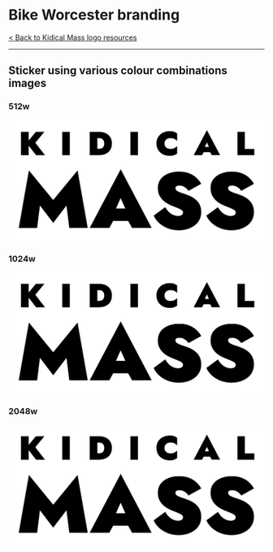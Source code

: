 # Bike Worcester branding

[< Back to Kidical Mass logo resources](./kidical_mass-logo.md)

---

## Sticker using various colour combinations images


### 512w

![512w](../assets/kidical_mass-logo/kidical_mass-logo-sticker-512.png)

### 1024w

![1024w](../assets/kidical_mass-logo/kidical_mass-logo-sticker-1024.png)

### 2048w

![2048w](../assets/kidical_mass-logo/kidical_mass-logo-sticker-2048.png)

